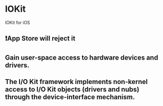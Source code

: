 # IOKit
IOKit for iOS

## ❗️App Store will reject it
## Gain user-space access to hardware devices and drivers.
## The I/O Kit framework implements non-kernel access to I/O Kit objects (drivers and nubs) through the device-interface mechanism.

